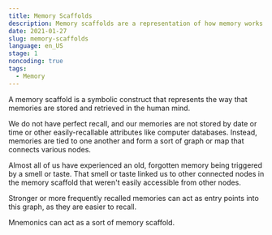 ```yaml
---
title: Memory Scaffolds
description: Memory scaffolds are a representation of how memory works.
date: 2021-01-27
slug: memory-scaffolds
language: en_US
stage: 1
noncoding: true
tags:
  - Memory
---
```


A memory scaffold is a symbolic construct that represents the way that memories are stored and retrieved in the human mind.

We do not have perfect recall, and our memories are not stored by date or time or other easily-recallable attributes like computer databases. Instead, memories are tied to one another and form a sort of graph or map that connects various nodes.

Almost all of us have experienced an old, forgotten memory being triggered by a smell or taste. That smell or taste linked us to other connected nodes in the memory scaffold that weren't easily accessible from other nodes.

Stronger or more frequently recalled memories can act as entry points into this graph, as they are easier to recall.

Mnemonics can act as a sort of memory scaffold.